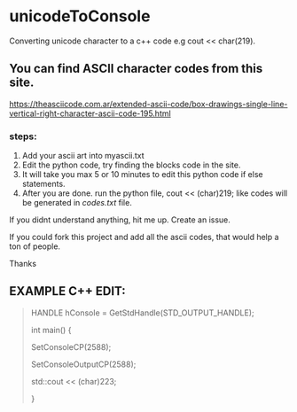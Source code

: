 # unicodeToConsole
Converting unicode character to a c++ code e.g cout &lt;&lt; char(219).

## You can find ASCII character codes from this site.
https://theasciicode.com.ar/extended-ascii-code/box-drawings-single-line-vertical-right-character-ascii-code-195.html

### steps:
1. Add your ascii art into myascii.txt
2. Edit the python code, try finding the blocks code in the site.
3. It will take you max 5 or 10 minutes to edit this python code if else statements.
4. After you are done. run the python file, cout << (char)219; like codes will be generated in *codes.txt* file.

If you didnt understand anything, hit me up. Create an issue. 

If you could fork this project and add all the ascii codes, that would help a ton of people.

Thanks

## EXAMPLE C++ EDIT:
>HANDLE hConsole = GetStdHandle(STD_OUTPUT_HANDLE);
>
>int main() {
>
>	SetConsoleCP(2588);
>	
>	SetConsoleOutputCP(2588);
>	
>	std::cout << (char)223;
>	
>	}
